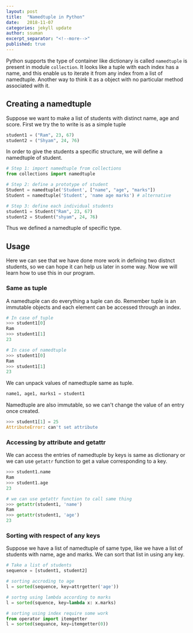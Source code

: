 ```yaml
---
layout: post
title:  "Namedtuple in Python"
date:   2018-11-07
categories: jekyll update
author: ssuman
excerpt_separator: "<!--more-->"
published: true
---
```


Python supports the type of container like dictionary is called `namedtuple` is present in module `collection`. It looks like a tuple with each index has a name, and this enable us to iterate it from any index from a list of namedtuple. Another way to think it as a object with no particular method associated with it.
<!--more-->

## Creating a namedtuple

Suppose we want to make a list of students with distinct name, age and score. First we try the to write is as a simple tuple

```python
student1 = ("Ram", 23, 67)
student2 = ("Shyam", 24, 76)
```

 In order to give the students a specific structure,  we will define a namedtuple of student.

 ```python
# Step 1: import namedtuple from collections
from collections import namedtuple

# Step 2: define a prototype of student
Student = namedtuple('Student', ["name", "age", "marks"])
Student = namedtuple('Student', 'name age marks') # alternative

# Step 3: define each individual students 
student1 = Student("Ram", 23, 67)
student2 = Student("shyam", 24, 76)
```
Thus we defined a namedtuple of specific type.

## Usage

Here we can see that we have done more work in defining two distnct students, so we can hope it can help us later in some way. Now we will learn how to use this in our program.

### Same as tuple

A namedtuple can do everything a tuple can do. Remember tuple is an immutable objects and each element can be accessed through an index.

```python
# In case of tuple 
>>> student1[0]
Ram
>>> student1[1]
23

# In case of namedtuple
>>> student1[0]
Ram
>>> student1[1]
23
```  

We can unpack values of namedtuple same as tuple.

```python
name1, age1, marks1 = student1
```

Namedtuple are also immutable, so we can't change the value of an entry once created.

```python 
>>> student1[1] = 25
AttributeError: can't set attribute
```

### Accessing by attribute and getattr
We can access the entries of namedtuple by keys is same as dictionary or we can use `getattr` function to get a value corresponding to a key.

```python 
>>> student1.name
Ram
>>> student1.age
23

# we can use getattr function to call same thing 
>>> getattr(student1, 'name')
Ram
>>> getattr(student1, 'age')
23
```

### Sorting with respect of any keys

Suppose we have a list of namedtuple of same type, like we have a list of students with name, age and marks. We can sort that list in using any key.

```python 
# Take a list of students
sequence = [student1, student2]

# sorting accroding to age
l = sorted(sequence, key=attrgetter('age'))

# sortng using lambda according to marks
l = sorted(squence, key=lambda x: x.marks)

# sorting using index require some work
from operator import itemgetter
l = sorted(sequance, key=itemgetter(0))
```
